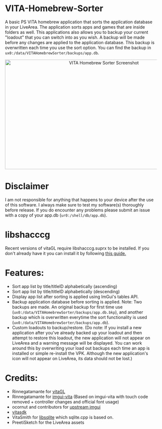 # VITA-Homebrew-Sorter

A basic PS VITA homebrew application that sorts the application database in your LiveArea. The application sorts apps and games that are inside folders as well. This applications also allows you to backup your current "loadout" that you can switch into as you wish. A backup will be made before any changes are applied to the application database. This backup is overwritten each time you use the sort option. You can find the backup in `ux0:/data/VITAHomebrewSorter/backups/app.db`. 

<p align="center">
<img src="https://i.imgur.com/OLK0cTn.png" alt="VITA Homebrew Sorter Screenshot" width="640" height="362"/>
</p>

# Disclaimer
I am not responsible for anything that happens to your device after the use of this software. I always make sure to test my software(s) thoroughly before release. If you do encounter any problems please submit an issue with a copy of your app.db (`ur0:/shell/db/app.db`).

# libshacccg
Recent versions of vitaGL require libshacccg.suprx to be installed. If you don't already have it you can install it by following [this guide.](https://samilops2.gitbook.io/vita-troubleshooting-guide/shader-compiler/extract-libshacccg.suprx)


# Features:
- Sort app list by title/titleID alphabetically (ascending)
- Sort app list by title/titleID alphabetically (descending)
- Display app list after sorting is applied using ImGui's tables API.
- Backup application database before sorting is applied. Note: Two backups are made. An original backup for first time use (`ux0:/data/VITAHomebrewSorter/backups/app.db.bkp`), and another backup which is overwritten everytime the sort functionality is used (`ux0:/data/VITAHomebrewSorter/backups/app.db`).
- Custom loadouts to backup/restore. (Do note: If you install a new application after you've already backed up your loadout and then attempt to restore this loadout, the new application will not appear on LiveArea and a warning message will be displayed. You can work around this by overwriting your load out backups each time an app is installed or simple re-install the VPK. Although the new application's icon will not appear on LiveArea, its data should not be lost.)

# Credits:
- Rinnegatamante for [vitaGL](https://github.com/Rinnegatamante/vitaGL)
- Rinnegatamante for [imgui-vita](https://github.com/Rinnegatamante/imgui-vita) (Based on imgui-vita with touch code removed + controller changes and official font usage)
- ocornut and contributors for [upstream imgui](https://github.com/ocornut/imgui)
- [vitasdk](https://github.com/vitasdk)
- VitaSmith for [libsqlite](https://github.com/VitaSmith/libsqlite) which sqlite.cpp is based on.
- PreetiSketch for the LiveArea assets
